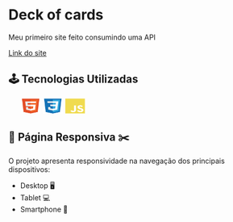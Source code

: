 # Deck of cards
Meu primeiro site feito consumindo uma API

 <a href="https://marvin1423.github.io/deck-cards-api/" target="_blank">Link do site</a>

<div valign="top">
 <h2>🕹️ Tecnologias Utilizadas</h2>
    <ul>
        <img alt="HTML" height="30" width="40" src="https://raw.githubusercontent.com/devicons/devicon/master/icons/html5/html5-original.svg">
        <img alt="CSS" height="30" width="40" src="https://raw.githubusercontent.com/devicons/devicon/master/icons/css3/css3-original.svg">
        <img alt="Js" height="30" width="40" src="https://raw.githubusercontent.com/devicons/devicon/master/icons/javascript/javascript-plain.svg">
</div>

<h2>📐 Página Responsiva ✂️</h2>
<p>O projeto apresenta responsividade na navegação dos principais dispositivos:<br></p>
<ul>
    <li>Desktop 🖥️</li>
    <li>Tablet 💻</li>
    <li>Smartphone 📱</li>
</ul>
